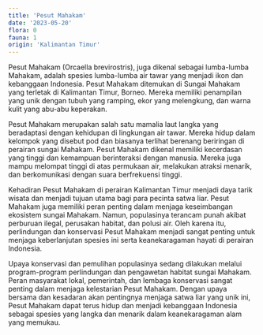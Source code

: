 ```yaml
---
title: 'Pesut Mahakam'
date: '2023-05-20'
flora: 0
fauna: 1
origin: 'Kalimantan Timur'
---
```


Pesut Mahakam (Orcaella brevirostris), juga dikenal sebagai lumba-lumba Mahakam, adalah spesies lumba-lumba air tawar yang menjadi ikon dan kebanggaan Indonesia. Pesut Mahakam ditemukan di Sungai Mahakam yang terletak di Kalimantan Timur, Borneo. Mereka memiliki penampilan yang unik dengan tubuh yang ramping, ekor yang melengkung, dan warna kulit yang abu-abu keperakan.

Pesut Mahakam merupakan salah satu mamalia laut langka yang beradaptasi dengan kehidupan di lingkungan air tawar. Mereka hidup dalam kelompok yang disebut pod dan biasanya terlihat berenang beriringan di perairan sungai Mahakam. Pesut Mahakam dikenal memiliki kecerdasan yang tinggi dan kemampuan berinteraksi dengan manusia. Mereka juga mampu melompat tinggi di atas permukaan air, melakukan atraksi menarik, dan berkomunikasi dengan suara berfrekuensi tinggi.

Kehadiran Pesut Mahakam di perairan Kalimantan Timur menjadi daya tarik wisata dan menjadi tujuan utama bagi para pecinta satwa liar. Pesut Mahakam juga memiliki peran penting dalam menjaga keseimbangan ekosistem sungai Mahakam. Namun, populasinya terancam punah akibat perburuan ilegal, perusakan habitat, dan polusi air. Oleh karena itu, perlindungan dan konservasi Pesut Mahakam menjadi sangat penting untuk menjaga keberlanjutan spesies ini serta keanekaragaman hayati di perairan Indonesia.

Upaya konservasi dan pemulihan populasinya sedang dilakukan melalui program-program perlindungan dan pengawetan habitat sungai Mahakam. Peran masyarakat lokal, pemerintah, dan lembaga konservasi sangat penting dalam menjaga kelestarian Pesut Mahakam. Dengan upaya bersama dan kesadaran akan pentingnya menjaga satwa liar yang unik ini, Pesut Mahakam dapat terus hidup dan menjadi kebanggaan Indonesia sebagai spesies yang langka dan menarik dalam keanekaragaman alam yang memukau.
